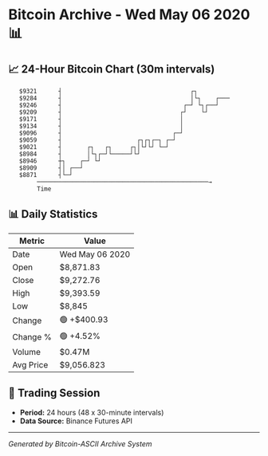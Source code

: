 # Bitcoin Archive - Wed May 06 2020 📊

## 📈 24-Hour Bitcoin Chart (30m intervals)

```
   $9321      ┤                                    ┌┐          
   $9284      ┤                                    │└┐    ┌─── 
   $9246      ┤                                  ┌─┘ └┐┌──┘    
   $9209      ┤                                 ┌┘    └┘       
   $9171      ┤                                 │              
   $9134      ┤                                 │              
   $9096      ┤                               ┌─┘              
   $9059      ┤                     ┌┐┌┐┌─┐ ┌─┘                
   $9021      ┤       ┌┐   ┌┐     ┌┐│└┘└┘ └─┘                  
   $8984      ┤       │└┐┌─┘└─────┘└┘                          
   $8946      ┼┐    ┌─┘ └┘                                     
   $8909      ┤│ ┌──┘                                          
   $8871      ┤└─┘                                             
        ────────────────────────────────────────────────→
        Time
```

## 📊 Daily Statistics

| Metric | Value |
|--------|-------|
| Date | Wed May 06 2020 |
| Open | $8,871.83 |
| Close | $9,272.76 |
| High | $9,393.59 |
| Low | $8,845 |
| Change | 🟢 +$400.93 |
| Change % | 🟢 +4.52% |
| Volume | $0.47M |
| Avg Price | $9,056.823 |

## 📅 Trading Session

- **Period:** 24 hours (48 x 30-minute intervals)
- **Data Source:** Binance Futures API

---
*Generated by Bitcoin-ASCII Archive System*
